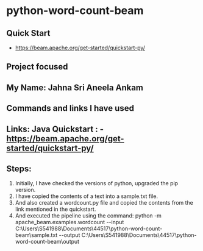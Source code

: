 # python-word-count-beam

## Quick Start

- <https://beam.apache.org/get-started/quickstart-py/>

## Project focused

## My Name: Jahna Sri Aneela Ankam

## Commands and links I have used

## Links: Java Quickstart : - <https://beam.apache.org/get-started/quickstart-py/>

## Steps:

1. Initially, I have checked the versions of python, upgraded the pip version.
2. I have copied the contents of a text into a sample.txt file.
3. And also created a wordcount.py file and copied the contents from the link mentioned in the quickstart.
4. And executed the pipeline using the command:
   python -m apache_beam.examples.wordcount --input C:\Users\S541988\Documents\44517\python-word-count-beam\sample.txt --output C:\Users\S541988\Documents\44517\python-word-count-beam\output
